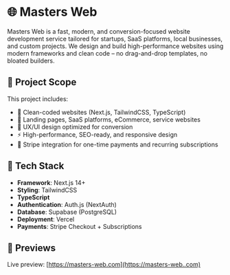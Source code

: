 # 🌐 Masters Web

Masters Web is a fast, modern, and conversion-focused website development service tailored for startups, SaaS platforms, local businesses, and custom projects. We design and build high-performance websites using modern frameworks and clean code – no drag-and-drop templates, no bloated builders.

## 🚀 Project Scope

This project includes:
- 🔧 Clean-coded websites (Next.js, TailwindCSS, TypeScript)
- 💼 Landing pages, SaaS platforms, eCommerce, service websites
- 🧠 UX/UI design optimized for conversion
- ⚡ High-performance, SEO-ready, and responsive design
- 🔐 Stripe integration for one-time payments and recurring subscriptions

## 🧰 Tech Stack

- **Framework**: Next.js 14+
- **Styling**: TailwindCSS
- **TypeScript**
- **Authentication**: Auth.js (NextAuth)
- **Database**: Supabase (PostgreSQL)
- **Deployment**: Vercel
- **Payments**: Stripe Checkout + Subscriptions


## 📸 Previews

Live preview: [https://masters-web.com](https://masters-web..com)
